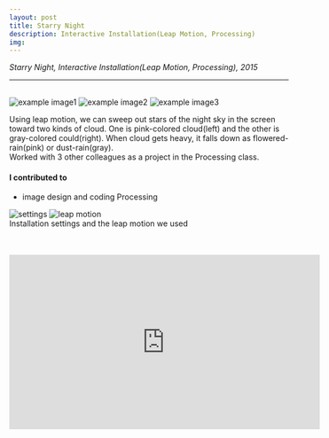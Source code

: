 ```yaml
---
layout: post
title: Starry Night
description: Interactive Installation(Leap Motion, Processing)
img:
---
```


<i>Starry Night, Interactive Installation(Leap Motion, Processing), 2015</i>

***

<br/>
<div class="img_row">
	<img class="col one" src="{{ site.baseurl }}/img/61.png" alt="example image1" title="example image1"/>
	<img class="col one" src="{{ site.baseurl }}/img/62.png" alt="example image2" title="example image2"/>
	<img class="col one" src="{{ site.baseurl }}/img/63.png" alt="example image3" title="example image3"/>
</div>


Using leap motion, we can sweep out stars of the night sky in the screen toward two kinds of cloud. One is pink-colored cloud(left) and the other is gray-colored could(right). When cloud gets heavy, it falls down as flowered-rain(pink) or dust-rain(gray).<br/>
Worked with 3 other colleagues as a project in the Processing class.<br/>

#### I contributed to
<ul>
<li>image design and coding Processing
</li>
</ul>

<div class="img_row">
	<img class="col two" src="{{ site.baseurl }}/img/64.jpg" alt="settings" title="settings"/>
	<img class="col one" src="{{ site.baseurl }}/img/65.jpg" alt="leap motion" title="leap motion"/>
</div>

<div class="col three caption">
	Installation settings and the leap motion we used
</div>
<br/><br/>

<p align="middle">
<iframe width="560" height="315" src="https://www.youtube.com/embed/yPT85NFiVO4" frameborder="0" allowfullscreen></iframe>
</p>

<br/><br/><br/>
